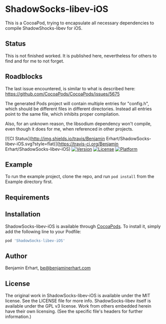# ShadowSocks-libev-iOS


This is a CocoaPod, trying to encapsulate all necessary dependencies to compile ShadowShocks-libev for iOS.

## Status

This is not finished worked.
It is published here, nevertheless for others to find and for me to not forget.

## Roadblocks

The last issue encountered, is similar to what is described here:
https://github.com/CocoaPods/CocoaPods/issues/5675

The generated Pods project will contain multiple entries for "config.h", which should be different files in different
directories. Instead all entries point to the same file, which inhibits proper compilation.

Also, for an unknown reason, the libsodium dependency won't compile, even though it does for me, when referenced
in other projects.

[![CI Status](http://img.shields.io/travis/Benjamin Erhart/ShadowSocks-libev-iOS.svg?style=flat)](https://travis-ci.org/Benjamin Erhart/ShadowSocks-libev-iOS)
[![Version](https://img.shields.io/cocoapods/v/ShadowSocks-libev-iOS.svg?style=flat)](http://cocoapods.org/pods/ShadowSocks-libev-iOS)
[![License](https://img.shields.io/cocoapods/l/ShadowSocks-libev-iOS.svg?style=flat)](http://cocoapods.org/pods/ShadowSocks-libev-iOS)
[![Platform](https://img.shields.io/cocoapods/p/ShadowSocks-libev-iOS.svg?style=flat)](http://cocoapods.org/pods/ShadowSocks-libev-iOS)

## Example

To run the example project, clone the repo, and run `pod install` from the Example directory first.

## Requirements

## Installation

ShadowSocks-libev-iOS is available through [CocoaPods](http://cocoapods.org). To install
it, simply add the following line to your Podfile:

```ruby
pod 'ShadowSocks-libev-iOS'
```

## Author

Benjamin Erhart, be@benjaminerhart.com

## License

The original work in ShadowSocks-libev-iOS is available under the MIT license. See the LICENSE file for more info.
ShadowSocks-libev itself is available under the GPL v3 license.
Work from others embedded herein have their own licensing. (See the specific file's headers for further information.)
